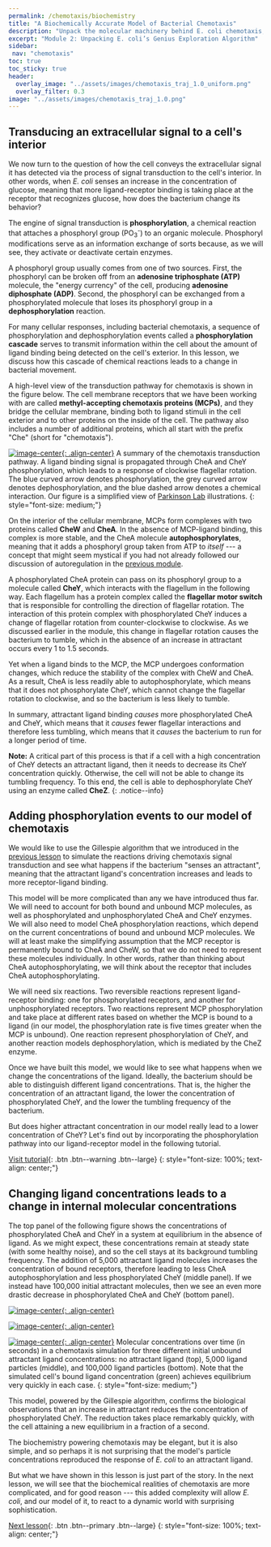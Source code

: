 ```yaml
---
permalink: /chemotaxis/biochemistry
title: "A Biochemically Accurate Model of Bacterial Chemotaxis"
description: "Unpack the molecular machinery behind E. coli chemotaxis, from receptor binding to signaling cascades that steer bacterial motion"
excerpt: "Module 2: Unpacking E. coli’s Genius Exploration Algorithm"
sidebar:
 nav: "chemotaxis"
toc: true
toc_sticky: true
header:
  overlay_image: "../assets/images/chemotaxis_traj_1.0_uniform.png"
  overlay_filter: 0.3
image: "../assets/images/chemotaxis_traj_1.0.png"
---
```


## Transducing an extracellular signal to a cell's interior

We now turn to the question of how the cell conveys the extracellular signal it has detected via the process of signal transduction to the cell's interior. In other words, when *E. coli* senses an increase in the concentration of glucose, meaning that more ligand-receptor binding is taking place at the receptor that recognizes glucose, how does the bacterium change its behavior?

The engine of signal transduction is **phosphorylation**, a chemical reaction that attaches a phosphoryl group (PO<sub>3</sub><sup>-</sup>) to an organic molecule.  Phosphoryl modifications serve as an information exchange of sorts because, as we will see, they activate or deactivate certain enzymes.

A phosphoryl group usually comes from one of two sources. First, the phosphoryl can be broken off from an **adenosine triphosphate (ATP)** molecule, the "energy currency" of the cell, producing **adenosine diphosphate (ADP)**. Second, the phosphoryl can be exchanged from a phosphorylated molecule that loses its phosphoryl group in a **dephosphorylation** reaction.

For many cellular responses, including bacterial chemotaxis, a sequence of phosphorylation and dephosphorylation events called a **phosphorylation cascade** serves to transmit information within the cell about the amount of ligand binding being detected on the cell's exterior. In this lesson, we discuss how this cascade of chemical reactions leads to a change in bacterial movement.

A high-level view of the transduction pathway for chemotaxis is shown in the figure below. The cell membrane receptors that we have been working with are called **methyl-accepting chemotaxis proteins (MCPs)**, and they bridge the cellular membrane, binding both to ligand stimuli in the cell exterior and to other proteins on the inside of the cell. The pathway also includes a number of additional proteins, which all start with the prefix "Che" (short for "chemotaxis").

[![image-center](../assets/images/600px/chemotaxisphosnew.png){: .align-center}](../assets/images/chemotaxisphosnew.png)
A summary of the chemotaxis transduction pathway. A ligand binding signal is propagated through CheA and CheY phosphorylation, which leads to a response of clockwise flagellar rotation. The blue curved arrow denotes phosphorylation, the grey curved arrow denotes dephosphorylation, and the blue dashed arrow denotes a chemical interaction. Our figure is a simplified view of <a href="https://chemotaxis.biology.utah.edu/projects/projects.html">Parkinson Lab</a> illustrations.
{: style="font-size: medium;"}

On the interior of the cellular membrane, MCPs form complexes with two proteins called **CheW** and **CheA**. In the absence of MCP-ligand binding, this complex is more stable, and the CheA molecule **autophosphorylates**, meaning that it adds a phosphoryl group taken from ATP to *itself* --- a concept that might seem mystical if you had not already followed our discussion of autoregulation in the [previous module](../motifs/autoregulation).

A phosphorylated CheA protein can pass on its phosphoryl group to a molecule called **CheY**, which interacts with the flagellum in the following way. Each flagellum has a protein complex called the **flagellar motor switch** that is responsible for controlling the direction of flagellar rotation. The interaction of this protein complex with phosphorylated CheY induces a change of flagellar rotation from counter-clockwise to clockwise. As we discussed earlier in the module, this change in flagellar rotation causes the bacterium to tumble, which in the absence of an increase in attractant occurs every 1 to 1.5 seconds.

Yet when a ligand binds to the MCP, the MCP undergoes conformation changes, which reduce the stability of the complex with CheW and CheA. As a result, CheA is less readily able to autophosphorylate, which means that it does not phosphorylate CheY, which cannot change the flagellar rotation to clockwise, and so the bacterium is less likely to tumble.

In summary, attractant ligand binding *causes* more phosphorylated CheA and CheY, which means that it *causes* fewer flagellar interactions and therefore less tumbling, which means that it *causes* the bacterium to run for a longer period of time.

**Note:** A critical part of this process is that if a cell with a high concentration of CheY detects an attractant ligand, then it needs to decrease its CheY concentration quickly. Otherwise, the cell will not be able to change its tumbling frequency. To this end, the cell is able to dephosphorylate CheY using an enzyme called **CheZ**.
{: .notice--info}

## Adding phosphorylation events to our model of chemotaxis

We would like to use the Gillespie algorithm that we introduced in the [previous lesson](gillespie) to simulate the reactions driving chemotaxis signal transduction and see what happens if the bacterium "senses an attractant", meaning that the attractant ligand's concentration increases and leads to more receptor-ligand binding.

This model will be more complicated than any we have introduced thus far. We will need to account for both bound and unbound MCP molecules, as well as phosphorylated and unphosphorylated CheA and CheY enzymes. We will also need to model CheA phosphorylation reactions, which depend on the current concentrations of bound and unbound MCP molecules. We will at least make the simplifying assumption that the MCP receptor is permanently bound to CheA and CheW, so that we do not need to represent these molecules individually. In other words, rather than thinking about CheA autophosphorylating, we will think about the receptor that includes CheA autophosphorylating.

We will need six reactions. Two reversible reactions represent ligand-receptor binding: one for phosphorylated receptors, and another for unphosphorylated receptors. Two reactions represent MCP phosphorylation and take place at different rates based on whether the MCP is bound to a ligand (in our model, the phosphorylation rate is five times greater when the MCP is unbound). One reaction represent phosphorylation of CheY, and another reaction models dephosphorylation, which is mediated by the CheZ enzyme.

Once we have built this model, we would like to see what happens when we change the concentrations of the ligand. Ideally, the bacterium should be able to distinguish different ligand concentrations. That is, the higher the concentration of an attractant ligand, the lower the concentration of phosphorylated CheY, and the lower the tumbling frequency of the bacterium.

But does higher attractant concentration in our model really lead to a lower concentration of CheY? Let's find out by incorporating the phosphorylation pathway into our ligand-receptor model in the following tutorial.

[Visit tutorial](tutorial_phos){: .btn .btn--warning .btn--large}
{: style="font-size: 100%; text-align: center;"}

## Changing ligand concentrations leads to a change in internal molecular concentrations

The top panel of the following figure shows the concentrations of phosphorylated CheA and CheY in a system at equilibrium in the absence of ligand. As we might expect, these concentrations remain at steady state (with some healthy noise), and so the cell stays at its background tumbling frequency. The addition of 5,000 attractant ligand molecules increases the concentration of bound receptors, therefore leading to less CheA autophosphorylation and less phosphorylated CheY (middle panel). If we instead have 100,000 initial attractant molecules, then we see an even more drastic decrease in phosphorylated CheA and CheY (bottom panel).

[![image-center](../assets/images/600px/chemotaxis_tutorial5_vscode.png){: .align-center}](../assets/images/chemotaxis_tutorial5_vscode.png)

[![image-center](../assets/images/600px/chemotaxis_tutorial6_vscode.png){: .align-center}](../assets/images/chemotaxis_tutorial6_vscode.png)

[![image-center](../assets/images/600px/chemotaxis_tutorial7_vscode.png){: .align-center}](../assets/images/chemotaxis_tutorial7_vscode.png)
Molecular concentrations over time (in seconds) in a chemotaxis simulation for three different initial unbound attractant ligand concentrations: no attractant ligand (top), 5,000 ligand particles (middle), and 100,000 ligand particles (bottom). Note that the simulated cell's bound ligand concentration (green) achieves equilibrium very quickly in each case.
{: style="font-size: medium;"}

This model, powered by the Gillespie algorithm, confirms the biological observations that an increase in attractant reduces the concentration of phosphorylated CheY. The reduction takes place remarkably quickly, with the cell attaining a new equilibrium in a fraction of a second.

The biochemistry powering chemotaxis may be elegant, but it is also simple, and so perhaps it is not surprising that the model's particle concentrations reproduced the response of *E. coli* to an attractant ligand.

But what we have shown in this lesson is just part of the story. In the next lesson, we will see that the biochemical realities of chemotaxis are more complicated, and for good reason --- this added complexity will allow *E. coli*, and our model of it, to react to a dynamic world with surprising sophistication.

[^Munroe]: Randall Munroe. What If? [Available online](https://what-if.xkcd.com/)

[^Pierucci1978]: Pierucci O. 1978. Dimensions of *Escherichia coli* at various growth rates: Model of envelope growth. Journal of Bacteriology 135(2):559-574. [Available online](https://jb.asm.org/content/jb/135/2/559.full.pdf)

[^Sim2017]: Sim M, Koirala S, Picton D, Strahl H, Hoskisson PA, Rao CV, Gillespie CS, Aldridge PD. 2017. Growth rate control of flagellar assembly in *Escherichia coli* strain RP437. Scientific Reports 7:41189. [Available online](https://www.nature.com/articles/srep41189#:~:text=Escherichia%20coli%20is%20a%20prominent,distributed%20across%20the%20cell%20surface)

[^Baker2005]: Baker MD, Wolanin PM, Stock JB. 2005. Signal transduction in bacterial chemotaxis. BioEssays 28:9-22. [Available online](https://pubmed.ncbi.nlm.nih.gov/16369945/)

[^Weis1990]: Weis RM, Koshland DE. 1990. Chemotaxis in *Escherichia coli* proceeds efficiently from different initial tumble frequencies. Journal of Bacteriology 172:2. [Available online](https://jb.asm.org/content/jb/172/2/1099.full.pdf)

[^Berg2000]: Berg HC. 2000. Motile behavior of bacteria. Physics today 53(1):24. [Available online](https://physicstoday.scitation.org/doi/pdf/10.1063/1.882934)

[^Achouri2015]: Achouri S, Wright JA, Evans L, Macleod C, Fraser G, Cicuta P, Bryant CE. 2015. The frequency and duration of *Salmonella* macrophage adhesion events determines infection efficiency. Philosophical transactions B 370(1661). [Available online](https://www.ncbi.nlm.nih.gov/pmc/articles/PMC4275903/)

[^Turner2016]: Turner L, Ping L, Neubauer M, Berg HC. 2016. Visualizing flagella while tracking bacteria. Biophysical Journal 111(3):630--639.[Available online](https://pubmed.ncbi.nlm.nih.gov/27508446/)

[^Parkinson2015]: Parkinson JS, Hazelbauer, Falke JJ. 2015. Signaling and sensory adaptation in *Escherichia coli* chemoreceptors: 2015 update. [Available online](https://www.sciencedirect.com/science/article/abs/pii/S0966842X15000578)

[^Yang2019]: Yang W, Cassidy CK, Ames P, Diebolder CA, Schulten K, Luthey-Schulten Z, Parkinson JS, Briegel A. 2019. *In situ* confomraitonal changes of the *Escherichia coli* serine chemoreceptor in different signaling states. mBio. [Available online](https://mbio.asm.org/content/10/4/e00973-19/article-info)

[^Saragosti2001]: Saragosti J, Calvez V, Bournaveas, N, Perthame B, Buguin A, Silberzan P. 2001. Directional persistence of chemotactic bacteria in a traveling concentration wave. PNAS. [Available online](https://www.pnas.org/content/pnas/108/39/16235.full.pdf)

[^Hlavacek2003]: Hlavacek WS, Faeder JR, Blinov ML, Perelson AS, Goldsten B. 2003. The complexity of complexes in signal transduction. Biotechnology and Bioengineering 84(7):783-94. [Available online](https://onlinelibrary.wiley.com/doi/abs/10.1002/bit.10842)

[^Hlavacek2006]: Hlavacek WS, Faeder JR, Blinov ML, Posner RG, Hucka M, Fontana W. 2006. Rules for modeling signal-transduction systems. Science Signaling 344:re6. [Available online](https://stke.sciencemag.org/content/2006/344/re6.long)

[^ParkinsonLab]: Parkinson Lab website. [website](https://chemotaxis.biology.utah.edu/projects/projects.html)

[^Bertoli2013]: Bertoli C, Skotheim JM, de Bruin RAM. 2013. Control of cell cycle transcription during G1 and S phase. Nature Reviews Molecular Cell Biology 14:518-528. [Available online](https://www.nature.com/articles/nrm3629).

[^Li2004]: Li M, Hazelbauer GL. 2004. Cellular stoichimetry of the components of the chemotaxis signaling complex. Journal of Bacteriology. [Available online](https://jb.asm.org/content/186/12/3687)

[^Stock1991]: Stock J, Lukat GS. 1991. Intracellular signal transduction networks. Annual Review of Biophysics and Biophysical Chemistry. [Available online](https://www.annualreviews.org/doi/abs/10.1146/annurev.bb.20.060191.000545)

[^Spiro1997]: Spiro PA, Parkinson JS, and Othmer H. 1997. A model of excitation and adaptation in bacterial chemotaxis. Biochemistry 94:7263-7268. [Available online](https://www.pnas.org/content/94/14/7263).

[Next lesson](adaptation){: .btn .btn--primary .btn--large}
{: style="font-size: 100%; text-align: center;"}
